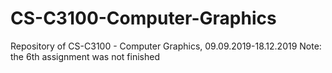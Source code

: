# CS-C3100-Computer-Graphics
Repository of CS-C3100 - Computer Graphics, 09.09.2019-18.12.2019
Note: the 6th assignment was not finished 
